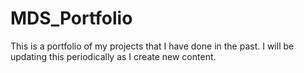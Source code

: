 # MDS_Portfolio
This is a portfolio of my projects that I have done in the past.  I will be updating this periodically as I create new content.
